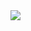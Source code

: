 <a href='https://github.com/Sombe/SombeCoin/releases2' target='_blank'>
<img src='https://raw.githubusercontent.com/Sombe/SombeCoin/master/src/qt/res/icons/SBE.jpg'></img>
</a>
